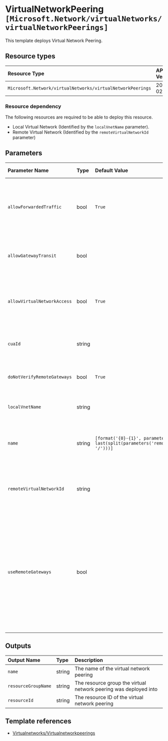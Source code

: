 # VirtualNetworkPeering `[Microsoft.Network/virtualNetworks/virtualNetworkPeerings]`

This template deploys Virtual Network Peering.

## Resource types

| Resource Type | API Version |
| :-- | :-- |
| `Microsoft.Network/virtualNetworks/virtualNetworkPeerings` | 2021-02-01 |

### Resource dependency

The following resources are required to be able to deploy this resource.

- Local Virtual Network (Identified by the `localVnetName` parameter).
- Remote Virtual Network (Identified by the `remoteVirtualNetworkId` parameter)

## Parameters

| Parameter Name | Type | Default Value | Possible Values | Description |
| :-- | :-- | :-- | :-- | :-- |
| `allowForwardedTraffic` | bool | `True` |  | Optional. Whether the forwarded traffic from the VMs in the local virtual network will be allowed/disallowed in remote virtual network. Default is true |
| `allowGatewayTransit` | bool |  |  | Optional. If gateway links can be used in remote virtual networking to link to this virtual network. Default is false |
| `allowVirtualNetworkAccess` | bool | `True` |  | Optional. Whether the VMs in the local virtual network space would be able to access the VMs in remote virtual network space. Default is true |
| `cuaId` | string |  |  | Optional. Customer Usage Attribution ID (GUID). This GUID must be previously registered |
| `doNotVerifyRemoteGateways` | bool | `True` |  | Optional. If we need to verify the provisioning state of the remote gateway. Default is true |
| `localVnetName` | string |  |  | Required. The Name of the Virtual Network to add the peering to. |
| `name` | string | `[format('{0}-{1}', parameters('localVnetName'), last(split(parameters('remoteVirtualNetworkId'), '/')))]` |  | Optional. The Name of Vnet Peering resource. If not provided, default value will be localVnetName-remoteVnetName |
| `remoteVirtualNetworkId` | string |  |  | Required. The Resource ID of the VNet that is this Local VNet is being peered to. Should be in the format of a Resource ID |
| `useRemoteGateways` | bool |  |  | Optional. If remote gateways can be used on this virtual network. If the flag is set to true, and allowGatewayTransit on remote peering is also true, virtual network will use gateways of remote virtual network for transit. Only one peering can have this flag set to true. This flag cannot be set if virtual network already has a gateway. Default is false |

## Outputs

| Output Name | Type | Description |
| :-- | :-- | :-- |
| `name` | string | The name of the virtual network peering |
| `resourceGroupName` | string | The resource group the virtual network peering was deployed into |
| `resourceId` | string | The resource ID of the virtual network peering |

## Template references

- [Virtualnetworks/Virtualnetworkpeerings](https://docs.microsoft.com/en-us/azure/templates/Microsoft.Network/2021-02-01/virtualNetworks/virtualNetworkPeerings)
